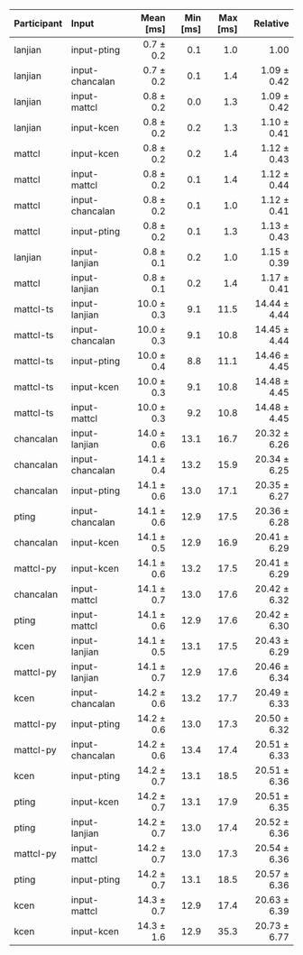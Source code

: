 | Participant | Input | Mean [ms] | Min [ms] | Max [ms] | Relative |
|:---|:---|---:|---:|---:|---:|
| lanjian | input-pting | 0.7 ± 0.2 | 0.1 | 1.0 | 1.00 |
| lanjian | input-chancalan | 0.7 ± 0.2 | 0.1 | 1.4 | 1.09 ± 0.42 |
| lanjian | input-mattcl | 0.8 ± 0.2 | 0.0 | 1.3 | 1.09 ± 0.42 |
| lanjian | input-kcen | 0.8 ± 0.2 | 0.2 | 1.3 | 1.10 ± 0.41 |
| mattcl | input-kcen | 0.8 ± 0.2 | 0.2 | 1.4 | 1.12 ± 0.43 |
| mattcl | input-mattcl | 0.8 ± 0.2 | 0.1 | 1.4 | 1.12 ± 0.44 |
| mattcl | input-chancalan | 0.8 ± 0.2 | 0.1 | 1.0 | 1.12 ± 0.41 |
| mattcl | input-pting | 0.8 ± 0.2 | 0.1 | 1.3 | 1.13 ± 0.43 |
| lanjian | input-lanjian | 0.8 ± 0.1 | 0.2 | 1.0 | 1.15 ± 0.39 |
| mattcl | input-lanjian | 0.8 ± 0.1 | 0.2 | 1.4 | 1.17 ± 0.41 |
| mattcl-ts | input-lanjian | 10.0 ± 0.3 | 9.1 | 11.5 | 14.44 ± 4.44 |
| mattcl-ts | input-chancalan | 10.0 ± 0.3 | 9.1 | 10.8 | 14.45 ± 4.44 |
| mattcl-ts | input-pting | 10.0 ± 0.4 | 8.8 | 11.1 | 14.46 ± 4.45 |
| mattcl-ts | input-kcen | 10.0 ± 0.3 | 9.1 | 10.8 | 14.48 ± 4.45 |
| mattcl-ts | input-mattcl | 10.0 ± 0.3 | 9.2 | 10.8 | 14.48 ± 4.45 |
| chancalan | input-lanjian | 14.0 ± 0.6 | 13.1 | 16.7 | 20.32 ± 6.26 |
| chancalan | input-chancalan | 14.1 ± 0.4 | 13.2 | 15.9 | 20.34 ± 6.25 |
| chancalan | input-pting | 14.1 ± 0.6 | 13.0 | 17.1 | 20.35 ± 6.27 |
| pting | input-chancalan | 14.1 ± 0.6 | 12.9 | 17.5 | 20.36 ± 6.28 |
| chancalan | input-kcen | 14.1 ± 0.5 | 12.9 | 16.9 | 20.41 ± 6.29 |
| mattcl-py | input-kcen | 14.1 ± 0.6 | 13.2 | 17.5 | 20.41 ± 6.29 |
| chancalan | input-mattcl | 14.1 ± 0.7 | 13.0 | 17.6 | 20.42 ± 6.32 |
| pting | input-mattcl | 14.1 ± 0.6 | 12.9 | 17.6 | 20.42 ± 6.30 |
| kcen | input-lanjian | 14.1 ± 0.5 | 13.1 | 17.5 | 20.43 ± 6.29 |
| mattcl-py | input-lanjian | 14.1 ± 0.7 | 12.9 | 17.6 | 20.46 ± 6.34 |
| kcen | input-chancalan | 14.2 ± 0.6 | 13.2 | 17.7 | 20.49 ± 6.33 |
| mattcl-py | input-pting | 14.2 ± 0.6 | 13.0 | 17.3 | 20.50 ± 6.32 |
| mattcl-py | input-chancalan | 14.2 ± 0.6 | 13.4 | 17.4 | 20.51 ± 6.33 |
| kcen | input-pting | 14.2 ± 0.7 | 13.1 | 18.5 | 20.51 ± 6.36 |
| pting | input-kcen | 14.2 ± 0.7 | 13.1 | 17.9 | 20.51 ± 6.35 |
| pting | input-lanjian | 14.2 ± 0.7 | 13.0 | 17.4 | 20.52 ± 6.36 |
| mattcl-py | input-mattcl | 14.2 ± 0.7 | 13.0 | 17.3 | 20.54 ± 6.36 |
| pting | input-pting | 14.2 ± 0.7 | 13.1 | 18.5 | 20.57 ± 6.36 |
| kcen | input-mattcl | 14.3 ± 0.7 | 12.9 | 17.4 | 20.63 ± 6.39 |
| kcen | input-kcen | 14.3 ± 1.6 | 12.9 | 35.3 | 20.73 ± 6.77 |
